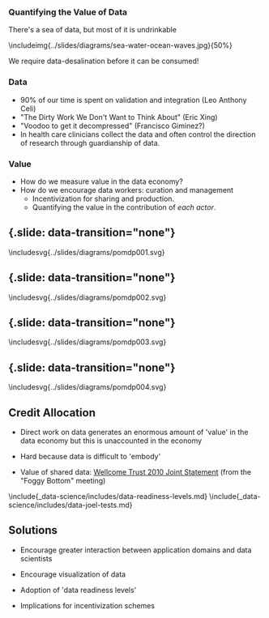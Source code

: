 ### Quantifying the Value of Data

There's a sea of data, but most of it is undrinkable

\includeimg{../slides/diagrams/sea-water-ocean-waves.jpg}{50%}

We require data-desalination before it can be consumed!


### Data 

* 90% of our time is spent on validation and integration (Leo Anthony Celi)
* "The Dirty Work We Don't Want to Think About" (Eric Xing)
* "Voodoo to get it decompressed" (Francisco Giminez?)
* In health care clinicians collect the data and often control the direction of research through guardianship of data.

### Value

* How do we measure value in the data economy?
* How do we encourage data workers: curation and management
  * Incentivization for sharing and production.
  * Quantifying the value in the contribution of *each actor*.


## {.slide: data-transition="none"}

\includesvg{../slides/diagrams/pomdp001.svg}

## {.slide: data-transition="none"}

\includesvg{../slides/diagrams/pomdp002.svg}

## {.slide: data-transition="none"}

\includesvg{../slides/diagrams/pomdp003.svg}

## {.slide: data-transition="none"}

\includesvg{../slides/diagrams/pomdp004.svg}


## Credit Allocation

* Direct work on data generates an enormous amount of 'value' in the data economy but this is unaccounted in the economy

* Hard because data is difficult to 'embody'

* Value of shared data: [Wellcome Trust 2010 Joint Statement](https://wellcome.ac.uk/what-we-do/our-work/sharing-research-data-improve-public-health-full-joint-statement-funders-health) (from the "Foggy Bottom" meeting)

\include{_data-science/includes/data-readiness-levels.md}
\include{_data-science/includes/data-joel-tests.md}

## Solutions

* Encourage greater interaction between application domains and data scientists

* Encourage visualization of data

* Adoption of 'data readiness levels'

* Implications for incentivization schemes
